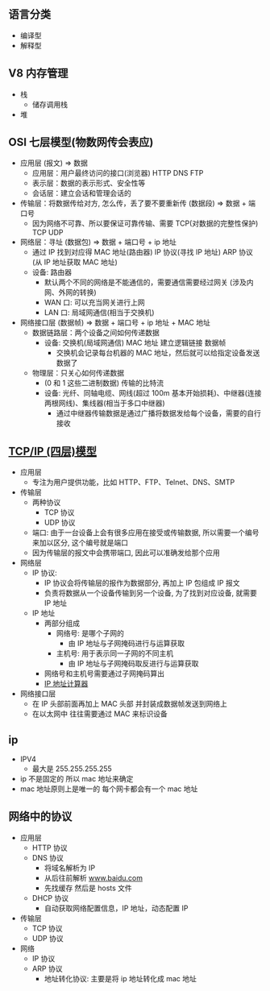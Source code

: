 ## 语言分类

- 编译型
- 解释型

## V8 内存管理

- 栈
  - 储存调用栈
- 堆

## OSI 七层模型(物数网传会表应)

- 应用层 (报文) => 数据
  - 应用层：用户最终访问的接口(浏览器) HTTP DNS FTP
  - 表示层：数据的表示形式、安全性等
  - 会话层：建立会话和管理会话的
- 传输层：将数据传给对方, 怎么传，丢了要不要重新传 (数据段) => 数据 + 端口号
  - 因为网络不可靠、所以要保证可靠传输、需要 TCP(对数据的完整性保护) TCP UDP
- 网络层：寻址 (数据包) => 数据 + 端口号 + ip 地址
  - 通过 IP 找到对应得 MAC 地址(路由器) IP 协议(寻找 IP 地址) ARP 协议(从 IP 地址获取 MAC 地址)
  - 设备: 路由器
    - 默认两个不同的网络是不能通信的，需要通信需要经过网关 (涉及内网、外网的转换)
    - WAN 口: 可以充当网关进行上网
    - LAN 口: 局域网通信(相当于交换机)
- 网络接口层 (数据帧) => 数据 + 端口号 + ip 地址 + MAC 地址
  - 数据链路层：两个设备之间如何传递数据
    - 设备: 交换机(局域网通信) MAC 地址 建立逻辑链接 数据帧
      - 交换机会记录每台机器的 MAC 地址，然后就可以给指定设备发送数据了
  - 物理层：只关心如何传递数据
    - (0 和 1 这些二进制数据) 传输的比特流
    - 设备: 光纤、同轴电缆、网线(超过 100m 基本开始损耗)、中继器(连接两根网线)、集线器(相当于多口中继器)
      - 通过中继器传输数据是通过广播将数据发给每个设备，需要的自行接收

## [TCP/IP (四层)模型](https://cdn.xiaolincoding.com/gh/xiaolincoder/ImageHost4@main/%E7%BD%91%E7%BB%9C/tcpip%E5%8F%82%E8%80%83%E6%A8%A1%E5%9E%8B.drawio.png)

- 应用层
  - 专注为用户提供功能，比如 HTTP、FTP、Telnet、DNS、SMTP
- 传输层
  - 两种协议
    - TCP 协议
    - UDP 协议
  - 端口: 由于一台设备上会有很多应用在接受或传输数据, 所以需要一个编号来加以区分, 这个编号就是端口
  - 因为传输层的报文中会携带端口, 因此可以准确发给那个应用
- 网络层
  - IP 协议:
    - IP 协议会将传输层的报作为数据部分, 再加上 IP 包组成 IP 报文
    - 负责将数据从一个设备传输到另一个设备, 为了找到对应设备, 就需要 IP 地址
  - IP 地址
    - 两部分组成
      - 网络号: 是哪个子网的
        - 由 IP 地址与子网掩码进行与运算获取
      - 主机号: 用于表示同一子网的不同主机
        - 由 IP 地址与子网掩码取反进行与运算获取
    - 网络号和主机号需要通过子网掩码算出
    - [IP 地址计算器](https://ipv4calc.bmcx.com/)
- 网络接口层
  - 在 IP 头部前面再加上 MAC 头部 并封装成数据帧发送到网络上
  - 在以太网中 往往需要通过 MAC 来标识设备

## ip

- IPV4
  - 最大是 255.255.255.255
- ip 不是固定的 所以 mac 地址来确定
- mac 地址原则上是唯一的 每个网卡都会有一个 mac 地址

## 网络中的协议

- 应用层
  - HTTP 协议
  - DNS 协议
    - 将域名解析为 IP
    - 从后往前解析 www.baidu.com
    - 先找缓存 然后是 hosts 文件
  - DHCP 协议
    - 自动获取网络配置信息，IP 地址，动态配置 IP
- 传输层
  - TCP 协议
  - UDP 协议
- 网络
  - IP 协议
  - ARP 协议
    - 地址转化协议: 主要是将 ip 地址转化成 mac 地址
